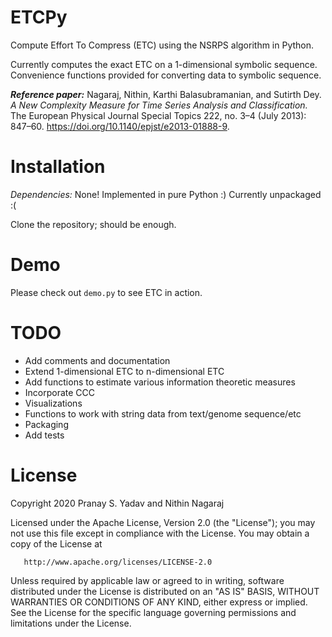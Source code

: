 # ETCPy
Compute Effort To Compress (ETC) using the NSRPS algorithm in Python.

Currently computes the exact ETC on a 1-dimensional symbolic sequence. Convenience functions provided for converting data to symbolic sequence.

***Reference paper:***
Nagaraj, Nithin, Karthi Balasubramanian, and Sutirth Dey. *A New Complexity Measure for Time Series Analysis and Classification.* The European Physical Journal Special Topics 222, no. 3–4 (July 2013): 847–60. https://doi.org/10.1140/epjst/e2013-01888-9.

# Installation
*Dependencies:* None! Implemented in pure Python :)
Currently unpackaged :(

Clone the repository; should be enough.

# Demo
Please check out `demo.py` to see ETC in action.

# TODO
 - Add comments and documentation
 - Extend 1-dimensional ETC to n-dimensional ETC
 - Add functions to estimate various information theoretic measures
 - Incorporate CCC
 - Visualizations
 - Functions to work with string data from text/genome sequence/etc
 - Packaging
 - Add tests

# License
Copyright 2020 Pranay S. Yadav and Nithin Nagaraj

   Licensed under the Apache License, Version 2.0 (the "License");
   you may not use this file except in compliance with the License.
   You may obtain a copy of the License at

       http://www.apache.org/licenses/LICENSE-2.0

   Unless required by applicable law or agreed to in writing, software
   distributed under the License is distributed on an "AS IS" BASIS,
   WITHOUT WARRANTIES OR CONDITIONS OF ANY KIND, either express or implied.
   See the License for the specific language governing permissions and
   limitations under the License.
